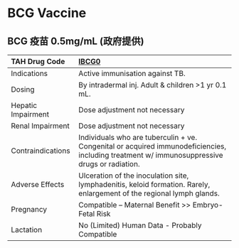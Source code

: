 # BCG Vaccine

## BCG 疫苗 0.5mg/mL (政府提供)

| TAH Drug Code      | [IBCG0](https://www.tahsda.org.tw/drugs/hissearch.php?drug_code=IBCG0)                                                                        |
|:-------------------|:----------------------------------------------------------------------------------------------------------------------------------------------|
| Indications        | Active immunisation against TB.                                                                                                               |
| Dosing             | By intradermal inj. Adult & children >1 yr 0.1 mL.                                                                                            |
| Hepatic Impairment | Dose adjustment not necessary                                                                                                                 |
| Renal Impairment   | Dose adjustment not necessary                                                                                                                 |
| Contraindications  | Individuals who are tuberculin  + ve. Congenital or acquired immunodeficiencies, including treatment w/ immunosuppressive drugs or radiation. |
| Adverse Effects    | Ulceration of the inoculation site, lymphadenitis, keloid formation. Rarely, enlargement of the regional lymph glands.                        |
| Pregnancy          | Compatible – Maternal Benefit >> Embryo-Fetal Risk                                                                                            |
| Lactation          | No (Limited) Human Data - Probably Compatible                                                                                                 |


